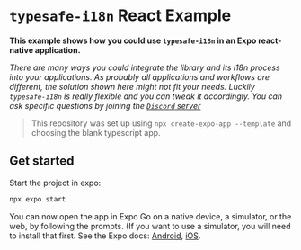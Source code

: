 # `typesafe-i18n` React Example

**This example shows how you could use `typesafe-i18n` in an Expo react-native application.**

_There are many ways you could integrate the library and its i18n process into your applications. As  probably all applications and workflows are different, the solution shown here might not fit your needs. Luckily `typesafe-i18n` is really flexible and you can tweak it accordingly. You can ask specific questions by joining the [`Discord` server](https://discord.gg/T27AHfaADK)_

> This repository was set up using `npx create-expo-app --template` and choosing the blank typescript app.


## Get started

Start the project in expo:

```bash
npx expo start
```

You can now open the app in Expo Go on a native device, a simulator, or the web, by following the prompts. (If you
want to use a simulator, you will need to install that first. See the Expo docs: 
[Android](https://docs.expo.dev/workflow/android-studio-emulator/), 
[iOS](https://docs.expo.dev/workflow/ios-simulator/).
